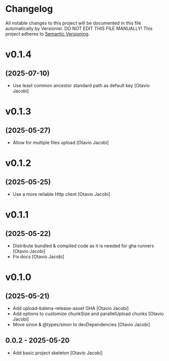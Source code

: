 # Changelog

All notable changes to this project will be documented in this file
automatically by Versionist. DO NOT EDIT THIS FILE MANUALLY!
This project adheres to [Semantic Versioning](http://semver.org/).

# v0.1.4
## (2025-07-10)

* Use least common ancestor standard path as default key [Otavio Jacobi]

# v0.1.3
## (2025-05-27)

* Allow for multiple files upload [Otavio Jacobi]

# v0.1.2
## (2025-05-25)

* Use a more reliable Http client [Otavio Jacobi]

# v0.1.1
## (2025-05-22)

* Distribute bundled & compiled code as it is needed for gha runners [Otavio Jacobi]
* Fix docs [Otavio Jacobi]

# v0.1.0
## (2025-05-21)

* Add upload-balena-release-asset GHA [Otavio Jacobi]
* Add options to customize chunkSize and parallelUpload chunks [Otavio Jacobi]
* Move sinon & @types/sinon to devDependencies [Otavio Jacobi]

## 0.0.2 - 2025-05-20

* Add basic project skeleton [Otavio Jacobi]
